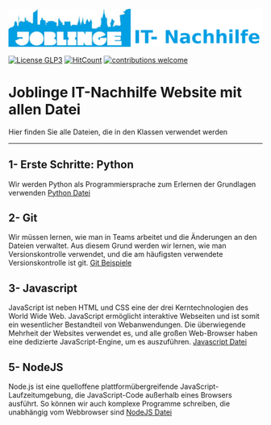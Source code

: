 ![Joblinge Nachhilfe logo](logo_joblinge_nachhilfe.png?raw=true "Joblinge Nachhilfe logo")

[![License GLP3](https://img.shields.io/badge/license-GPL3-red.svg)](LICENSE.md)
[![HitCount](http://hits.dwyl.io/fejao/joblinge/.svg)](http://hits.dwyl.io/fejao/joblinge/)
[![contributions welcome](https://img.shields.io/badge/contributions-welcome-brightgreen.svg?style=flat)](https://github.com/fejao/joblinge/issues)

Joblinge IT-Nachhilfe Website mit allen Datei
===============
Hier finden Sie alle Dateien, die in den Klassen verwendet werden
_____________________________________________

## 1- Erste Schritte: Python
Wir werden Python als Programmiersprache zum Erlernen der Grundlagen verwenden
[Python Datei](python/)

## 2- Git
Wir müssen lernen, wie man in Teams arbeitet und die Änderungen an den Dateien verwaltet.
Aus diesem Grund werden wir lernen, wie man Versionskontrolle verwendet, und die am häufigsten verwendete Versionskontrolle ist git.
[Git Beispiele](git/)

## 3- Javascript
JavaScript ist neben HTML und CSS eine der drei Kerntechnologien des World Wide Web. JavaScript ermöglicht interaktive Webseiten und ist somit ein wesentlicher Bestandteil von Webanwendungen. Die überwiegende Mehrheit der Websites verwendet es, und alle großen Web-Browser haben eine dedizierte JavaScript-Engine, um es auszuführen.
[Javascript Datei](javascript/)

## 5- NodeJS
Node.js ist eine quelloffene plattformübergreifende JavaScript-Laufzeitumgebung, die JavaScript-Code außerhalb eines Browsers ausführt.
So können wir auch komplexe Programme schreiben, die unabhängig vom Webbrowser sind
[NodeJS Datei](node/)
